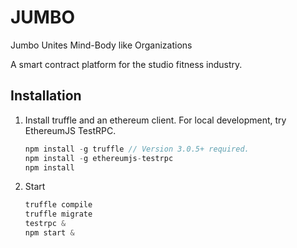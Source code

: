 # JUMBO

Jumbo Unites Mind-Body like Organizations

A smart contract platform for the studio fitness industry.

## Installation

1. Install truffle and an ethereum client. For local development, try EthereumJS TestRPC.
    ```javascript
    npm install -g truffle // Version 3.0.5+ required.
    npm install -g ethereumjs-testrpc
    npm install
    ```
2. Start
    ```javascript
    truffle compile
    truffle migrate
    testrpc &
    npm start &
    ```
